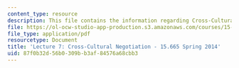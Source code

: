 ```yaml
---
content_type: resource
description: This file contains the information regarding Cross-Cultural Negotiation.
file: https://ol-ocw-studio-app-production.s3.amazonaws.com/courses/15-665-power-and-negotiation-spring-2014/87f0b32d56b0309bb3af84576a68cbb3_MIT15_665S14_Class_7_Lect.pdf
file_type: application/pdf
resourcetype: Document
title: 'Lecture 7: Cross-Cultural Negotiation - 15.665 Spring 2014'
uid: 87f0b32d-56b0-309b-b3af-84576a68cbb3
---
```

